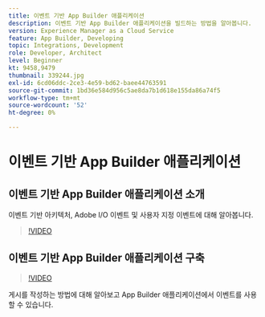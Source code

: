 ```yaml
---
title: 이벤트 기반 App Builder 애플리케이션
description: 이벤트 기반 App Builder 애플리케이션을 빌드하는 방법을 알아봅니다.
version: Experience Manager as a Cloud Service
feature: App Builder, Developing
topic: Integrations, Development
role: Developer, Architect
level: Beginner
kt: 9458,9479
thumbnail: 339244.jpg
exl-id: 6cd06ddc-2ce3-4e59-bd62-baee44763591
source-git-commit: 1bd36e584d956c5ae8da7b1d618e155da86a74f5
workflow-type: tm+mt
source-wordcount: '52'
ht-degree: 0%

---
```


# 이벤트 기반 App Builder 애플리케이션

## 이벤트 기반 App Builder 애플리케이션 소개

이벤트 기반 아키텍처, Adobe I/O 이벤트 및 사용자 지정 이벤트에 대해 알아봅니다.

>[!VIDEO](https://video.tv.adobe.com/v/339244/?quality=12&learn=on)

## 이벤트 기반 App Builder 애플리케이션 구축

>[!VIDEO](https://video.tv.adobe.com/v/339245/?quality=12&learn=on)

게시를 작성하는 방법에 대해 알아보고 App Builder 애플리케이션에서 이벤트를 사용할 수 있습니다.
